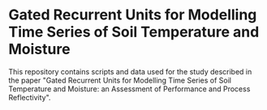 # Gated Recurrent Units for Modelling Time Series of Soil Temperature and Moisture

This repository contains scripts and data used for the study described in the paper "Gated Recurrent Units for Modelling Time Series of Soil Temperature and Moisture: an Assessment of Performance and Process Reflectivity".

